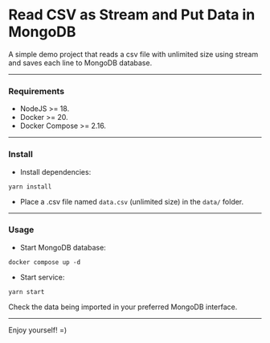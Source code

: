 # Read CSV as Stream and Put Data in MongoDB

A simple demo project that reads a csv file with unlimited size using stream and saves each line to MongoDB database.

---

### Requirements

- NodeJS >= 18.
- Docker >= 20.
- Docker Compose >= 2.16.

---

### Install

- Install dependencies:

```
yarn install
```

- Place a .csv file named `data.csv` (unlimited size) in the `data/` folder.

---

### Usage

- Start MongoDB database:
```
docker compose up -d
```

- Start service:

```
yarn start
```

Check the data being imported in your preferred MongoDB interface.

---

Enjoy yourself! =)

